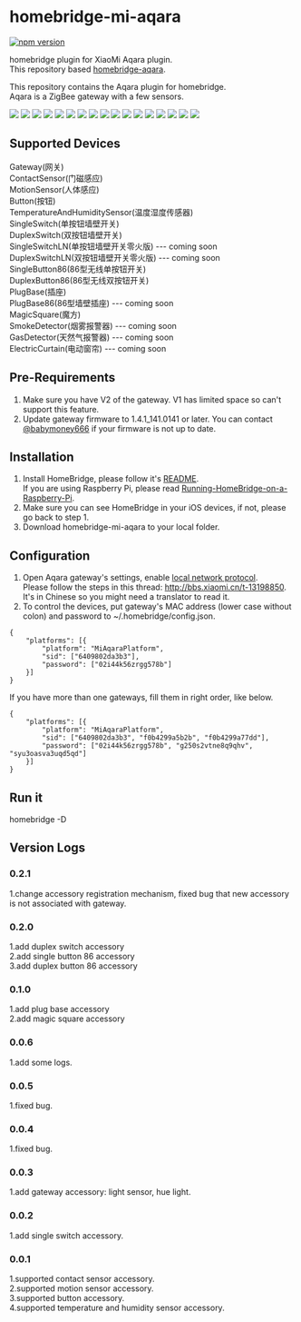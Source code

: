 # homebridge-mi-aqara
[![npm version](https://badge.fury.io/js/homebridge-mi-aqara.svg)](https://badge.fury.io/js/homebridge-mi-aqara)

homebridge plugin for XiaoMi Aqara plugin.  
This repository based [homebridge-aqara](https://github.com/snOOrz/homebridge-aqara).  

This repository contains the Aqara plugin for homebridge.  
Aqara is a ZigBee gateway with a few sensors.  

![](https://github.com/YinHangCode/homebridge-mi-aqara/blob/master/images/Gateway.jpg)
![](https://github.com/YinHangCode/homebridge-mi-aqara/blob/master/images/ContactSensor.jpg)
![](https://github.com/YinHangCode/homebridge-mi-aqara/blob/master/images/MotionSensor.jpg)
![](https://github.com/YinHangCode/homebridge-mi-aqara/blob/master/images/Button.jpg)
![](https://github.com/YinHangCode/homebridge-mi-aqara/blob/master/images/TemperatureAndHumiditySensor.jpg)
![](https://github.com/YinHangCode/homebridge-mi-aqara/blob/master/images/SingleSwitch.jpg)
![](https://github.com/YinHangCode/homebridge-mi-aqara/blob/master/images/DuplexSwitch.jpg)
![](https://github.com/YinHangCode/homebridge-mi-aqara/blob/master/images/SingleSwitchLN.jpg)
![](https://github.com/YinHangCode/homebridge-mi-aqara/blob/master/images/DuplexSwitchLN.jpg)
![](https://github.com/YinHangCode/homebridge-mi-aqara/blob/master/images/SingleButton86.jpg)
![](https://github.com/YinHangCode/homebridge-mi-aqara/blob/master/images/DuplexButton86.jpg)
![](https://github.com/YinHangCode/homebridge-mi-aqara/blob/master/images/PlugBase.jpg)
![](https://github.com/YinHangCode/homebridge-mi-aqara/blob/master/images/PlugBase86.jpg)
![](https://github.com/YinHangCode/homebridge-mi-aqara/blob/master/images/MagicSquare.jpg)
![](https://github.com/YinHangCode/homebridge-mi-aqara/blob/master/images/SmokeDetector.jpg)
![](https://github.com/YinHangCode/homebridge-mi-aqara/blob/master/images/GasDetector.jpg)
![](https://github.com/YinHangCode/homebridge-mi-aqara/blob/master/images/ElectricCurtain.jpg)

## Supported Devices
Gateway(网关)   
ContactSensor(门磁感应)   
MotionSensor(人体感应)   
Button(按钮)   
TemperatureAndHumiditySensor(温度湿度传感器)   
SingleSwitch(单按钮墙壁开关)   
DuplexSwitch(双按钮墙壁开关)   
SingleSwitchLN(单按钮墙壁开关零火版) --- coming soon   
DuplexSwitchLN(双按钮墙壁开关零火版) --- coming soon   
SingleButton86(86型无线单按钮开关)   
DuplexButton86(86型无线双按钮开关)   
PlugBase(插座)   
PlugBase86(86型墙壁插座) --- coming soon   
MagicSquare(魔方)   
SmokeDetector(烟雾报警器) --- coming soon   
GasDetector(天然气报警器) --- coming soon   
ElectricCurtain(电动窗帘) --- coming soon   

## Pre-Requirements
1. Make sure you have V2 of the gateway. V1 has limited space so can't support this feature.  
2. Update gateway firmware to 1.4.1_141.0141 or later. You can contact [@babymoney666](https://github.com/babymoney666) if your firmware is not up to date.  

## Installation
1. Install HomeBridge, please follow it's [README](https://github.com/nfarina/homebridge/blob/master/README.md).  
If you are using Raspberry Pi, please read [Running-HomeBridge-on-a-Raspberry-Pi](https://github.com/nfarina/homebridge/wiki/Running-HomeBridge-on-a-Raspberry-Pi).  
2. Make sure you can see HomeBridge in your iOS devices, if not, please go back to step 1.  
3. Download homebridge-mi-aqara to your local folder.  

## Configuration
1. Open Aqara gateway's settings, enable [local network protocol](https://github.com/louisZL/lumi-gateway-local-api).  
Please follow the steps in this thread: http://bbs.xiaomi.cn/t-13198850. It's in Chinese so you might need a translator to read it.  
2. To control the devices, put gateway's MAC address (lower case without colon) and password to ~/.homebridge/config.json.  
```
{
    "platforms": [{
        "platform": "MiAqaraPlatform",
        "sid": ["6409802da3b3"],
        "password": ["02i44k56zrgg578b"]
    }]
}
```
If you have more than one gateways, fill them in right order, like below.  
```
{
    "platforms": [{
        "platform": "MiAqaraPlatform",
        "sid": ["6409802da3b3", "f0b4299a5b2b", "f0b4299a77dd"],
        "password": ["02i44k56zrgg578b", "g250s2vtne8q9qhv", "syu3oasva3uqd5qd"]
    }]
}
```
    
## Run it
homebridge -D  

## Version Logs
### 0.2.1
1.change accessory registration mechanism, fixed bug that new accessory is not associated with gateway.
### 0.2.0
1.add duplex switch accessory   
2.add single button 86 accessory   
3.add duplex button 86 accessory   
### 0.1.0
1.add plug base accessory   
2.add magic square accessory   
### 0.0.6
1.add some logs.
### 0.0.5
1.fixed bug.
### 0.0.4
1.fixed bug.
### 0.0.3
1.add gateway accessory: light sensor, hue light.
### 0.0.2
1.add single switch accessory.   
### 0.0.1
1.supported contact sensor accessory.   
2.supported motion sensor accessory.   
3.supported button accessory.   
4.supported temperature and humidity sensor accessory.   
